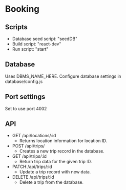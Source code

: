 # Booking

## Scripts
- Database seed script: "seedDB"
- Build script: "react-dev"
- Run script: "start"

## Database
Uses DBMS_NAME_HERE. Configure database settings in database/config.js

## Port settings
Set to use port 4002

## API
- GET /api/locations/:id
  - Returns location information for location ID.
- POST /api/trips/
  - Creates a new trip record in the database.
- GET /api/trips/:id
  - Return trip data for the given trip ID.
- PATCH /api/trips/:id
  - Update a trip record with new data.
- DELETE /api/trips/:id
  - Delete a trip from the database.
